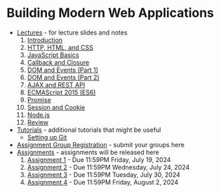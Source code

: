 # Building Modern Web Applications

* [Lectures](./lectures) - for lecture slides and notes
    1. [Introduction](./lectures/)
    2. [HTTP, HTML, and CSS](./lectures/)
    3. [JavaScript Basics](./lectures/)
    4. [Callback and Closure](./lectures/)
    5. [DOM and Events (Part 1)](./lectures/)
    6. [DOM and Events (Part 2)](./lectures/)
    7. [AJAX and REST API](./lectures/)
    8. [ECMAScript 2015 (ES6)](./lectures/)
    9. [Promise](./lectures/)
    10. [Session and Cookie](./lectures/)
    11. [Node.js](./lectures/)
    12. [Review](./lectures/)
* [Tutorials](./tutorials) - additional tutorials that might be useful
    * [Setting up Git](./tutorials/git-setup.md)
* [Assignment Group Registration]() - submit your groups here
* [Assignments](./assignments) - assignments will be released here
    1. [Assignment 1](./assignments/) - Due 11:59PM Friday, July 19, 2024
    2. [Assignment 2](./assignments/) - Due 11:59PM Wednesday, July 24, 2024
    3. [Assignment 3](./assignments/) - Due 11:59PM Tuesday, July 30, 2024
    4. [Assignment 4](./assignments/) - Due 11:59PM Friday, August 2, 2024
